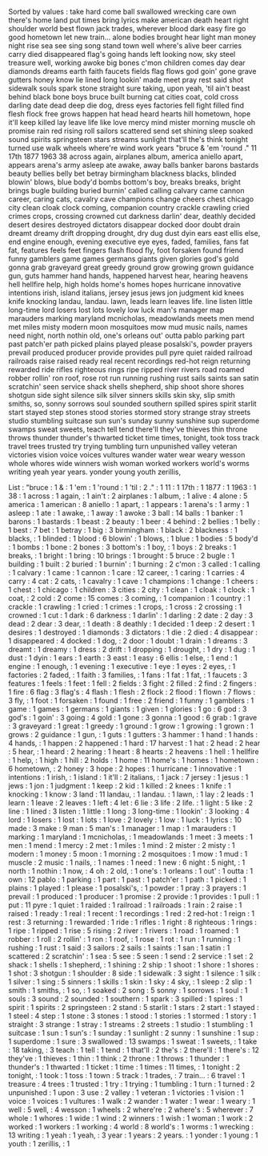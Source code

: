 Sorted by values :
take hard come ball swallowed wrecking care own there's home land put times bring lyrics make american death heart right shoulder world best flown jack trades, wherever blood dark easy fire go good hometown let new train... alone bodies brought hear light man money night rise sea see sing song stand town well where's alive beer carries carry died disappeared flag's going hands left looking now, sky steel treasure well, working awoke big bones c'mon children comes day dear diamonds dreams earth faith faucets fields flag flows god goin' gone grave gutters honey know lie lined long lookin' made meet pray rest said shot sidewalk souls spark stone straight sure taking, upon yeah, 'til ain't beast behind black bone boys bruce built burning cat cities coat, cold cross darling date dead deep die dog, dress eyes factories fell fight filled find flesh flock free grows happen hat head heard hearts hill hometown, hope it'll keep killed lay leave life like love mercy mind mister morning muscle oh promise rain red rising roll sailors scattered send set shining sleep soaked sound spirits springsteen stars streams sunlight that'll the's think tonight turned use walk wheels where're wind work years "bruce & 'em 'round ." 11 17th 1877 1963 38 across again, airplanes album, america aniello apart, appears arena's army asleep ate awake, away balls banker barons bastards beauty bellies belly bet betray birmingham blackness blacks, blinded blowin' blows, blue body'd bombs bottom's boy, breaks breaks, bright brings bugle building buried burnin' called calling calvary came cannon career, caring cats, cavalry cave champions change cheers chest chicago city clean cloak clock coming, companion country crackle crawling cried crimes crops, crossing crowned cut darkness darlin' dear, deathly decided desert desires destroyed dictators disappear docked door doubt drain dreamt dreamy drift dropping drought, dry dug dust dyin ears east ellis else, end engine enough, evening executive eye eyes, faded, families, fans fat fat, features feels feet fingers flash flood fly, foot forsaken found friend funny gamblers game games germans giants given glories god's gold gonna grab graveyard great greedy ground grow growing grown guidance gun, guts hammer hand hands, happened harvest hear, hearing heavens hell hellfire help, high holds home's homes hopes hurricane innovative intentions irish, island italians, jersey jesus jews jon judgment kid knees knife knocking landau, landau. lawn, leads learn leaves life. line listen little long-time lord losers lost lots lovely low luck man's manager map marauders marking maryland mcnicholas, meadowlands meets men mend met miles misty modern moon mosquitoes mow mud music nails, names need night, north nothin old, one's orleans out' outta pablo parking part past patch'er path picked plains played please posalski's, powder prayers prevail produced producer provide provides pull pyre quiet raided railroad railroads raise raised ready real recent recordings red-hot reign returning rewarded ride rifles righteous rings ripe ripped river rivers road roamed robber rollin' ron roof, rose rot run running rushing rust sails saints san satin scratchin' seen service shack shells shepherd, ship shoot shore shores shotgun side sight silence silk silver sinners skills skin sky, slip smith smiths, so, sonny sorrows soul sounded southern spilled spires spirit starlit start stayed step stones stood stories stormed story strange stray streets studio stumbling suitcase sun sun's sunday sunny sunshine sup superdome swamps sweat sweets, teach tell tend there'll they've thieves thin throne throws thunder thunder's thwarted ticket time times, tonight, took toss track travel trees trusted try trying tumbling turn unpunished valley veteran victories vision voice voices vultures wander water wear weary wesson whole whores wide winners wish woman worked workers world's worms writing yeah year years. yonder young youth zerillis, 

List :
"bruce : 1
& : 1
'em : 1
'round : 1
'til : 2
." : 1
11 : 1
17th : 1
1877 : 1
1963 : 1
38 : 1
across : 1
again, : 1
ain't : 2
airplanes : 1
album, : 1
alive : 4
alone : 5
america : 1
american : 8
aniello : 1
apart, : 1
appears : 1
arena's : 1
army : 1
asleep : 1
ate : 1
awake, : 1
away : 1
awoke : 3
ball : 14
balls : 1
banker : 1
barons : 1
bastards : 1
beast : 2
beauty : 1
beer : 4
behind : 2
bellies : 1
belly : 1
best : 7
bet : 1
betray : 1
big : 3
birmingham : 1
black : 2
blackness : 1
blacks, : 1
blinded : 1
blood : 6
blowin' : 1
blows, : 1
blue : 1
bodies : 5
body'd : 1
bombs : 1
bone : 2
bones : 3
bottom's : 1
boy, : 1
boys : 2
breaks : 1
breaks, : 1
bright : 1
bring : 10
brings : 1
brought : 5
bruce : 2
bugle : 1
building : 1
built : 2
buried : 1
burnin' : 1
burning : 2
c'mon : 3
called : 1
calling : 1
calvary : 1
came : 1
cannon : 1
care : 12
career, : 1
caring : 1
carries : 4
carry : 4
cat : 2
cats, : 1
cavalry : 1
cave : 1
champions : 1
change : 1
cheers : 1
chest : 1
chicago : 1
children : 3
cities : 2
city : 1
clean : 1
cloak : 1
clock : 1
coat, : 2
cold : 2
come : 15
comes : 3
coming, : 1
companion : 1
country : 1
crackle : 1
crawling : 1
cried : 1
crimes : 1
crops, : 1
cross : 2
crossing : 1
crowned : 1
cut : 1
dark : 6
darkness : 1
darlin' : 1
darling : 2
date : 2
day : 3
dead : 2
dear : 3
dear, : 1
death : 8
deathly : 1
decided : 1
deep : 2
desert : 1
desires : 1
destroyed : 1
diamonds : 3
dictators : 1
die : 2
died : 4
disappear : 1
disappeared : 4
docked : 1
dog, : 2
door : 1
doubt : 1
drain : 1
dreams : 3
dreamt : 1
dreamy : 1
dress : 2
drift : 1
dropping : 1
drought, : 1
dry : 1
dug : 1
dust : 1
dyin : 1
ears : 1
earth : 3
east : 1
easy : 6
ellis : 1
else, : 1
end : 1
engine : 1
enough, : 1
evening : 1
executive : 1
eye : 1
eyes : 2
eyes, : 1
factories : 2
faded, : 1
faith : 3
families, : 1
fans : 1
fat : 1
fat, : 1
faucets : 3
features : 1
feels : 1
feet : 1
fell : 2
fields : 3
fight : 2
filled : 2
find : 2
fingers : 1
fire : 6
flag : 3
flag's : 4
flash : 1
flesh : 2
flock : 2
flood : 1
flown : 7
flows : 3
fly, : 1
foot : 1
forsaken : 1
found : 1
free : 2
friend : 1
funny : 1
gamblers : 1
game : 1
games : 1
germans : 1
giants : 1
given : 1
glories : 1
go : 6
god : 3
god's : 1
goin' : 3
going : 4
gold : 1
gone : 3
gonna : 1
good : 6
grab : 1
grave : 3
graveyard : 1
great : 1
greedy : 1
ground : 1
grow : 1
growing : 1
grown : 1
grows : 2
guidance : 1
gun, : 1
guts : 1
gutters : 3
hammer : 1
hand : 1
hands : 4
hands, : 1
happen : 2
happened : 1
hard : 17
harvest : 1
hat : 2
head : 2
hear : 5
hear, : 1
heard : 2
hearing : 1
heart : 8
hearts : 2
heavens : 1
hell : 1
hellfire : 1
help, : 1
high : 1
hill : 2
holds : 1
home : 11
home's : 1
homes : 1
hometown : 6
hometown, : 2
honey : 3
hope : 2
hopes : 1
hurricane : 1
innovative : 1
intentions : 1
irish, : 1
island : 1
it'll : 2
italians, : 1
jack : 7
jersey : 1
jesus : 1
jews : 1
jon : 1
judgment : 1
keep : 2
kid : 1
killed : 2
knees : 1
knife : 1
knocking : 1
know : 3
land : 11
landau, : 1
landau. : 1
lawn, : 1
lay : 2
leads : 1
learn : 1
leave : 2
leaves : 1
left : 4
let : 6
lie : 3
life : 2
life. : 1
light : 5
like : 2
line : 1
lined : 3
listen : 1
little : 1
long : 3
long-time : 1
lookin' : 3
looking : 4
lord : 1
losers : 1
lost : 1
lots : 1
love : 2
lovely : 1
low : 1
luck : 1
lyrics : 10
made : 3
make : 9
man : 5
man's : 1
manager : 1
map : 1
marauders : 1
marking : 1
maryland : 1
mcnicholas, : 1
meadowlands : 1
meet : 3
meets : 1
men : 1
mend : 1
mercy : 2
met : 1
miles : 1
mind : 2
mister : 2
misty : 1
modern : 1
money : 5
moon : 1
morning : 2
mosquitoes : 1
mow : 1
mud : 1
muscle : 2
music : 1
nails, : 1
names : 1
need : 1
new : 6
night : 5
night, : 1
north : 1
nothin : 1
now, : 4
oh : 2
old, : 1
one's : 1
orleans : 1
out' : 1
outta : 1
own : 12
pablo : 1
parking : 1
part : 1
past : 1
patch'er : 1
path : 1
picked : 1
plains : 1
played : 1
please : 1
posalski's, : 1
powder : 1
pray : 3
prayers : 1
prevail : 1
produced : 1
producer : 1
promise : 2
provide : 1
provides : 1
pull : 1
put : 11
pyre : 1
quiet : 1
raided : 1
railroad : 1
railroads : 1
rain : 2
raise : 1
raised : 1
ready : 1
real : 1
recent : 1
recordings : 1
red : 2
red-hot : 1
reign : 1
rest : 3
returning : 1
rewarded : 1
ride : 1
rifles : 1
right : 8
righteous : 1
rings : 1
ripe : 1
ripped : 1
rise : 5
rising : 2
river : 1
rivers : 1
road : 1
roamed : 1
robber : 1
roll : 2
rollin' : 1
ron : 1
roof, : 1
rose : 1
rot : 1
run : 1
running : 1
rushing : 1
rust : 1
said : 3
sailors : 2
sails : 1
saints : 1
san : 1
satin : 1
scattered : 2
scratchin' : 1
sea : 5
see : 5
seen : 1
send : 2
service : 1
set : 2
shack : 1
shells : 1
shepherd, : 1
shining : 2
ship : 1
shoot : 1
shore : 1
shores : 1
shot : 3
shotgun : 1
shoulder : 8
side : 1
sidewalk : 3
sight : 1
silence : 1
silk : 1
silver : 1
sing : 5
sinners : 1
skills : 1
skin : 1
sky : 4
sky, : 1
sleep : 2
slip : 1
smith : 1
smiths, : 1
so, : 1
soaked : 2
song : 5
sonny : 1
sorrows : 1
soul : 1
souls : 3
sound : 2
sounded : 1
southern : 1
spark : 3
spilled : 1
spires : 1
spirit : 1
spirits : 2
springsteen : 2
stand : 5
starlit : 1
stars : 2
start : 1
stayed : 1
steel : 4
step : 1
stone : 3
stones : 1
stood : 1
stories : 1
stormed : 1
story : 1
straight : 3
strange : 1
stray : 1
streams : 2
streets : 1
studio : 1
stumbling : 1
suitcase : 1
sun : 1
sun's : 1
sunday : 1
sunlight : 2
sunny : 1
sunshine : 1
sup : 1
superdome : 1
sure : 3
swallowed : 13
swamps : 1
sweat : 1
sweets, : 1
take : 18
taking, : 3
teach : 1
tell : 1
tend : 1
that'll : 2
the's : 2
there'll : 1
there's : 12
they've : 1
thieves : 1
thin : 1
think : 2
throne : 1
throws : 1
thunder : 1
thunder's : 1
thwarted : 1
ticket : 1
time : 1
times : 11
times, : 1
tonight : 2
tonight, : 1
took : 1
toss : 1
town : 5
track : 1
trades, : 7
train... : 6
travel : 1
treasure : 4
trees : 1
trusted : 1
try : 1
trying : 1
tumbling : 1
turn : 1
turned : 2
unpunished : 1
upon : 3
use : 2
valley : 1
veteran : 1
victories : 1
vision : 1
voice : 1
voices : 1
vultures : 1
walk : 2
wander : 1
water : 1
wear : 1
weary : 1
well : 5
well, : 4
wesson : 1
wheels : 2
where're : 2
where's : 5
wherever : 7
whole : 1
whores : 1
wide : 1
wind : 2
winners : 1
wish : 1
woman : 1
work : 2
worked : 1
workers : 1
working : 4
world : 8
world's : 1
worms : 1
wrecking : 13
writing : 1
yeah : 1
yeah, : 3
year : 1
years : 2
years. : 1
yonder : 1
young : 1
youth : 1
zerillis, : 1
